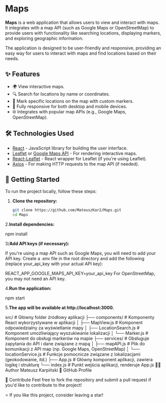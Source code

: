 # Maps

**Maps** is a web application that allows users to view and interact with maps. It integrates with a map API (such as Google Maps or OpenStreetMap) to provide users with functionality like searching locations, displaying markers, and exploring geographic information.

The application is designed to be user-friendly and responsive, providing an easy way for users to interact with maps and find locations based on their needs.

## ✨ Features

- 🌍 View interactive maps.
- 🔍 Search for locations by name or coordinates.
- 📍 Mark specific locations on the map with custom markers.
- 📱 Fully responsive for both desktop and mobile devices.
- 🌐 Integrates with popular map APIs (e.g., Google Maps, OpenStreetMap).

## 🛠️ Technologies Used

- [React](https://reactjs.org/) - JavaScript library for building the user interface.
- [Leaflet](https://leafletjs.com/) or [Google Maps API](https://developers.google.com/maps) - For rendering interactive maps.
- [React-Leaflet](https://react-leaflet.js.org/) - React wrapper for Leaflet (if you're using Leaflet).
- [Axios](https://axios-http.com/) - For making HTTP requests to the map API (if needed).

## 🚀 Getting Started

To run the project locally, follow these steps:

1. **Clone the repository:**

   ```bash
   git clone https://github.com/MateuszKar2/Maps.git
   cd Maps
2.**Install dependencies:**

npm install

3/**Add API keys (if necessary):**

If you're using a map API such as Google Maps, you will need to add your API key. Create a .env file in the root directory and add the following (replace your_api_key with your actual API key):

REACT_APP_GOOGLE_MAPS_API_KEY=your_api_key
For OpenStreetMap, you may not need an API key.

4.**Run the application:**

npm start

5.**The app will be available at http://localhost:3000.**

src/ # Główny folder źródłowy aplikacji ├── components/ # Komponenty React wykorzystywane w aplikacji │ ├── MapView.js # Komponent odpowiedzialny za wyświetlanie mapy │ ├── LocationSearch.js # Komponent umożliwiający wyszukiwanie lokalizacji │ └── Marker.js # Komponent do obsługi markerów na mapie ├── services/ # Obsługuje zapytania do API i dane związane z mapą │ ├── mapAPI.js # Plik do komunikacji z API map (np. Google Maps, OpenStreetMap) │ └── locationService.js # Funkcje pomocnicze związane z lokalizacjami (geokodowanie, itd.) ├── App.js # Główny komponent aplikacji, zawiera logikę i strukturę └── index.js # Punkt wejścia aplikacji, renderuje App.js
🧑‍💻 Author
Mateusz Karpiński
🔗 GitHub Profile

💬 Contribute
Feel free to fork the repository and submit a pull request if you'd like to contribute to the project!

⭐ If you like this project, consider leaving a star!
